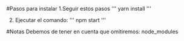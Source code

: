 #Pasos para instalar
1.Seguir estos pasos 
'''
yarn  install
'''

2. Ejecutar el comando:
'''
npm start
'''

#Notas
Debemos de tener en cuenta que omitiremos:
node_modules

